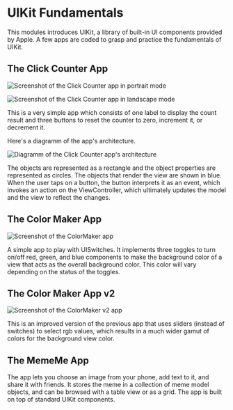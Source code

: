 # UIKit Fundamentals

This modules introduces UIKit, a library of built-in UI components provided by Apple. A few apps are coded to grasp and practice the fundamentals of UIKit.

## The Click Counter App

![Screenshot of the Click Counter app in portrait mode](https://raw.githubusercontent.com/patternina/ios-developer-nanodegree/main/UIKit%20Fundamentals/images/click-counter-app-screenshot-portrait.png)

![Screenshot of the Click Counter app in landscape mode](https://raw.githubusercontent.com/patternina/ios-developer-nanodegree/main/UIKit%20Fundamentals/images/click-counter-app-screenshot-landscape.png)

This is a very simple app which consists of one label to display the count result and three buttons to reset the counter to zero, increment it, or decrement it.

Here's a diagramm of the app's architecture.

![Diagramm of the Click Counter app's architecture](https://raw.githubusercontent.com/patternina/ios-developer-nanodegree/main/UIKit%20Fundamentals/images/click-counter-app-architecture.png)

The objects are represented as a rectangle and the object properties are represented as circles. The objects that render the view are shown in blue. When the user taps on a button, the button interprets it as an event, which invokes an action on the ViewController, which ultimately updates the model and the view to reflect the changes.

## The Color Maker App

![Screenshot of the ColorMaker app](https://raw.githubusercontent.com/patternina/ios-developer-nanodegree/main/UIKit%20Fundamentals/images/color-maker-app-screenshot.png)

A simple app to play with UISwitches. It implements three toggles to turn on/off red, green, and blue components to make the background color of a view that acts as the overall background color. This color will vary depending on the status of the toggles.

## The Color Maker App v2

![Screenshot of the ColorMaker v2 app](https://raw.githubusercontent.com/patternina/ios-developer-nanodegree/main/UIKit%20Fundamentals/images/color-maker-2-app-screenshot.png)

This is an improved version of the previous app that uses sliders (instead of switches) to select rgb values, which results in a much wider gamut of colors for the background view color.

## The MemeMe App

The app lets you choose an image from your phone, add text to it, and share it with friends. It stores the meme in a collection of meme model objects, and can be browsed with a table view or as a grid. The app is built on top of standard UIKit components.
